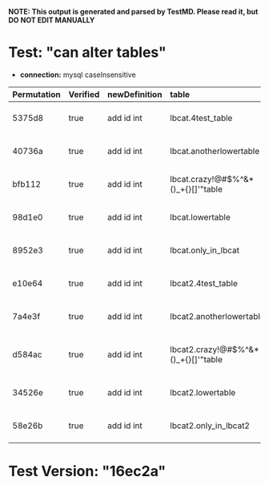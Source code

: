 **NOTE: This output is generated and parsed by TestMD. Please read it, but DO NOT EDIT MANUALLY**

# Test: "can alter tables" #

- **connection:** mysql caseInsensitive

| Permutation | Verified | newDefinition | table                                | OPERATIONS
| :---------- | :------- | :------------ | :----------------------------------- | :------
| 5375d8      | true     | add id int    | lbcat.4test_table                    | **plan**: ALTER TABLE `lbcat`.`4test_table` add id int
| 40736a      | true     | add id int    | lbcat.anotherlowertable              | **plan**: ALTER TABLE `lbcat`.`anotherlowertable` add id int
| bfb112      | true     | add id int    | lbcat.crazy!@#\$%^&*()_+{}[]'"table  | **plan**: ALTER TABLE `lbcat`.`crazy!@#\$%^&*()_+{}[]'"table` add id int
| 98d1e0      | true     | add id int    | lbcat.lowertable                     | **plan**: ALTER TABLE `lbcat`.`lowertable` add id int
| 8952e3      | true     | add id int    | lbcat.only_in_lbcat                  | **plan**: ALTER TABLE `lbcat`.`only_in_lbcat` add id int
| e10e64      | true     | add id int    | lbcat2.4test_table                   | **plan**: ALTER TABLE `lbcat2`.`4test_table` add id int
| 7a4e3f      | true     | add id int    | lbcat2.anotherlowertable             | **plan**: ALTER TABLE `lbcat2`.`anotherlowertable` add id int
| d584ac      | true     | add id int    | lbcat2.crazy!@#\$%^&*()_+{}[]'"table | **plan**: ALTER TABLE `lbcat2`.`crazy!@#\$%^&*()_+{}[]'"table` add id int
| 34526e      | true     | add id int    | lbcat2.lowertable                    | **plan**: ALTER TABLE `lbcat2`.`lowertable` add id int
| 58e26b      | true     | add id int    | lbcat2.only_in_lbcat2                | **plan**: ALTER TABLE `lbcat2`.`only_in_lbcat2` add id int

# Test Version: "16ec2a" #